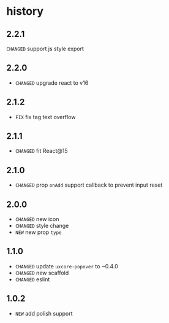 # history

## 2.2.1

`CHANGED` support js style export

## 2.2.0

* `CHANGED` upgrade react to v16

## 2.1.2

* `FIX` fix tag text overflow

## 2.1.1

* `CHANGED` fit React@15

## 2.1.0

* `CHANGED` prop `onAdd` support callback to prevent input reset

## 2.0.0

* `CHANGED` new icon
* `CHANGED` style change
* `NEW` new prop `type`

## 1.1.0

* `CHANGED` update `uxcore-popover` to ~0.4.0
* `CHANGED` new scaffold
* `CHANGED` eslint 

## 1.0.2

* `NEW` add polish support
